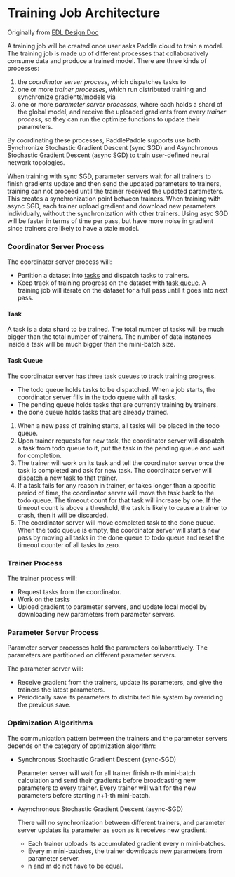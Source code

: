 # Training Job Architecture

Originally from [EDL Design Doc](https://github.com/PaddlePaddle/Paddle/blob/develop/doc/v2/design/cluster_train/README.md#training-job)

A training job will be created once user asks Paddle cloud to train a model. The training job is made up of different processes that collaboratively consume data and produce a trained model. There are three kinds of processes:

1. the *coordinator server process*, which dispatches tasks to
1. one or more *trainer processes*, which run distributed training and synchronize gradients/models via
1. one or more *parameter server processes*, where each holds a shard of the global model, and receive the uploaded gradients from every *trainer process*, so they can run the optimize functions to update their parameters.


By coordinating these processes, PaddlePaddle supports use both Synchronize Stochastic Gradient Descent (sync SGD) and Asynchronous Stochastic Gradient Descent (async SGD) to train user-defined neural network topologies.

When training with sync SGD, parameter servers wait for all trainers to finish gradients update and then send the updated parameters to trainers, training can not proceed until the trainer received the updated parameters. This creates a synchronization point between trainers. When training with async SGD, each trainer upload gradient and download new parameters individually, without the synchronization with other trainers. Using asyc SGD will be faster in terms of time per pass, but have more noise in gradient since trainers are likely to have a stale model.

### Coordinator Server Process

The coordinator server process will:

- Partition a dataset into [tasks](#task) and dispatch tasks to trainers.
- Keep track of training progress on the dataset with [task queue](#task-queue). A training job will iterate on the dataset for a full pass until it goes into next pass.


#### Task

A task is a data shard to be trained. The total number of tasks will be much bigger than the total number of trainers. The number of data instances inside a task will be much bigger than the mini-batch size.

#### Task Queue

The coordinator server has three task queues to track training progress. 

- The todo queue holds tasks to be dispatched. When a job starts, the coordinator server fills in the todo queue with all tasks.
- The pending queue holds tasks that are currently training by trainers.
- the done queue holds tasks that are already trained.


1. When a new pass of training starts, all tasks will be placed in the todo queue.
1. Upon trainer requests for new task, the coordinator server will dispatch a task from todo queue to it, put the task in the pending queue and wait for completion.
1. The trainer will work on its task and tell the coordinator server once the task is completed and ask for new task. The coordinator server will dispatch a new task to that trainer.
1. If a task fails for any reason in trainer, or takes longer than a specific period of time,  the coordinator server will move the task back to the todo queue. The timeout count for that task will increase by one. If the timeout count is above a threshold, the task is likely to cause a trainer to crash, then it will be discarded.
1. The coordinator server will move completed task to the done queue. When the todo queue is empty, the coordinator server will start a new pass by moving all tasks in the done queue to todo queue and reset the timeout counter of all tasks to zero.

### Trainer Process

The trainer process will:

- Request tasks from the coordinator.
- Work on the tasks
- Upload gradient to parameter servers, and update local model by downloading new parameters from parameter servers.

### Parameter Server Process

Parameter server processes hold the parameters collaboratively. The parameters are partitioned on different parameter servers.

The parameter server will:

- Receive gradient from the trainers, update its parameters, and give the trainers the latest parameters.
- Periodically save its parameters to distributed file system by overriding the previous save.

### Optimization Algorithms

The communication pattern between the trainers and the parameter servers depends on the category of optimization algorithm:

- Synchronous Stochastic Gradient Descent (sync-SGD)

	Parameter server will wait for all trainer finish n-th mini-batch calculation and send their gradients before broadcasting new parameters to every trainer. Every trainer will wait for the new parameters before starting n+1-th mini-batch.

- Asynchronous Stochastic Gradient Descent (async-SGD)

	There will no synchronization between different trainers, and parameter server updates its parameter as soon as it receives new gradient:

	- Each trainer uploads its accumulated gradient every n mini-batches.
	- Every m mini-batches, the trainer downloads new parameters from parameter server.
	- n and m do not have to be equal.

